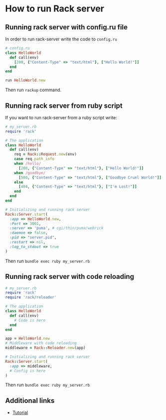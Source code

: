 # How to run Rack server

## Running rack server with config.ru file

In order to run rack-server write the code to `config.ru`

```ruby
# config.ru
class HelloWorld
  def call(env)
    [200, {"Content-Type" => "text/html"}, ["Hello World!"]]
  end
end

run HelloWorld.new
```

Then run `rackup` command.

## Running rack server from ruby script

If you want to run rack-server from a ruby script write:

```ruby
# my_server.rb
require 'rack'

# The application
class HelloWorld
  def call(env)
    req = Rack::Request.new(env)
    case req.path_info
    when /hello/
      [200, {"Content-Type" => "text/html"}, ["Hello World!"]]
    when /goodbye/
      [500, {"Content-Type" => "text/html"}, ["Goodbye Cruel World!"]]
    else
      [404, {"Content-Type" => "text/html"}, ["I'm Lost!"]]
    end
  end
end

# Initializing and running rack server
Rack::Server.start(
  :app => HelloWorld.new,
  :Port => 3001,
  :server => 'puma', # cgi/thin/puma/webrick
  :daemon => false,
  :pid => "server.pid",
  :restart => nil,
  :log_to_stdout => true
)
```

Then run `bundle exec ruby my_server.rb `

## Running rack server with code reloading

```ruby
# my_server.rb
require 'rack'
require 'rack/reloader'

# The application
class HelloWorld
  def call(env)
    # Code is here
  end
end

app = HelloWorld.new
# Middleware with code reloading
middleware = Rack::Reloader.new(app)

# Initializing and running rack server
Rack::Server.start(
  :app => middleware,
  # Config is here
)
```

Then run `bundle exec ruby my_server.rb `

## Additional links

* [Tutorial](https://gist.github.com/markbates/4240848)
